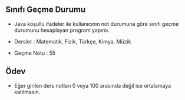 ## Sınıfı Geçme Durumu


* Java koşullu ifadeler ile kullanıcının not durumuna göre sınıfı geçme durumunu hesaplayan program yapımı.

* Dersler : Matematik, Fizik, Türkçe, Kimya, Müzik

* Geçme Notu : 55


## Ödev


* Eğer girilen ders notları 0 veya 100 arasında değil ise ortalamaya katılmasın.